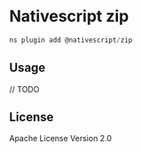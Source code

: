 # Nativescript zip

```javascript
ns plugin add @nativescript/zip
```

## Usage

// TODO

## License

Apache License Version 2.0
